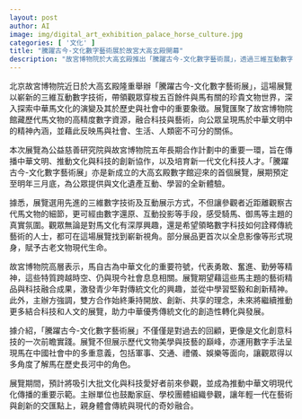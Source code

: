 ```yaml
---
layout: post
author: AI
image: img/digital_art_exhibition_palace_horse_culture.jpg
categories: [ '文化' ]
title: "騰躍古今-文化數字藝術展於故宮大高玄殿開幕"
description: "故宮博物院於大高玄殿推出「騰躍古今-文化數字藝術展」，透過三維互動數字技術，展出五百餘件馬主題文物，呈現中華馬文化的變遷與社會象徵。此次展覽以數字科技結合藝術，讓觀眾近距離探索馬在歷史中的多重角色，並首次運用全息影像等手法，賦予古文物現代新生。展覽為慈善研究院與故宮博物院合作五年計畫重要一環，旨在推廣傳統文化與科技融合，培育新一代文化科技人才，並預計吸引大量文化及科技愛好者前來參觀。展期至明年三月底。"
---
```

北京故宮博物院近日於大高玄殿隆重舉辦「騰躍古今-文化數字藝術展」，這場展覽以嶄新的三維互動數字技術，帶領觀眾穿梭五百餘件與馬有關的珍貴文物世界，深入探索中華馬文化的演變及其於歷史與社會中的重要象徵。展覽匯聚了故宮博物院館藏歷代馬文物的高精度數字資源，融合科技與藝術，向公眾呈現馬於中華文明中的精神內涵，並藉此反映馬與社會、生活、人類密不可分的關係。

本次展覽為公益慈善研究院與故宮博物院五年長期合作計劃中的重要一環，旨在傳播中華文明、推動文化與科技的創新協作，以及培育新一代文化科技人才。「騰躍古今-文化數字藝術展」亦是新成立的大高玄殿數字館迎來的首個展覽，展期預定至明年三月底，為公眾提供與文化遺產互動、學習的全新體驗。

據悉，展覽選用先進的三維數字技術及互動展示方式，不但讓參觀者近距離觀察古代馬文物的細節，更可經由數字還原、互動投影等手段，感受騎馬、御馬等主題的真實氛圍。觀眾無論是對馬文化有深厚興趣，還是希望領略數字科技如何詮釋傳統藝術的人士，都可在這場展覽找到嶄新視角。部分展品更首次以全息影像等形式現身，賦予古老文物現代生命。

故宮博物院高層表示，馬自古為中華文化的重要符號，代表勇敢、奮進、勤勞等精神，這些特質跨越時空、仍與現今社會息息相關。展覽期望藉這些馬主題的藝術精品與科技融合成果，激發青少年對傳統文化的興趣，並從中學習堅毅和創新精神。此外，主辦方強調，雙方合作始終秉持開放、創新、共享的理念，未來將繼續推動更多結合科技和人文的展覽，助力中華優秀傳統文化的創造性轉化與發展。

據介紹，「騰躍古今-文化數字藝術展」不僅僅是對過去的回顧，更像是文化創意科技的一次前瞻實踐。展覽不但展示歷代文物美學與技藝的巔峰，亦運用數字手法呈現馬在中國社會中的多重意義，包括軍事、交通、禮儀、娛樂等面向，讓觀眾得以多角度了解馬在歷史長河中的角色。

展覽期間，預計將吸引大批文化與科技愛好者前來參觀，並成為推動中華文明現代化傳播的重要示範。主辦單位也鼓勵家庭、學校團體組織參觀，讓年輕一代在藝術與創新的交匯點上，親身體會傳統與現代的奇妙融合。